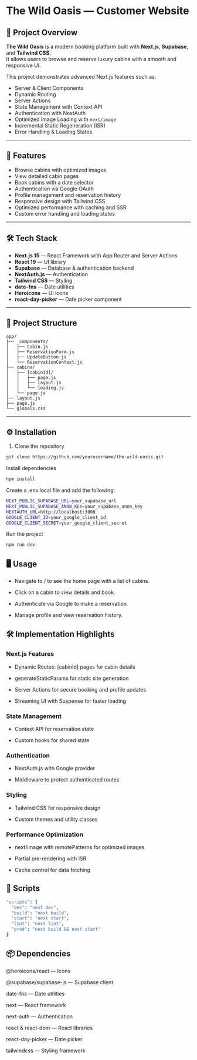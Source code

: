 # The Wild Oasis — Customer Website

## 📖 Project Overview

**The Wild Oasis** is a modern booking platform built with **Next.js**, **Supabase**, and **Tailwind CSS**.  
It allows users to browse and reserve luxury cabins with a smooth and responsive UI.

This project demonstrates advanced Next.js features such as:

- Server & Client Components
- Dynamic Routing
- Server Actions
- State Management with Context API
- Authentication with NextAuth
- Optimized Image Loading with `next/image`
- Incremental Static Regeneration (ISR)
- Error Handling & Loading States

---

## 🚀 Features

- Browse cabins with optimized images
- View detailed cabin pages
- Book cabins with a date selector
- Authentication via Google OAuth
- Profile management and reservation history
- Responsive design with Tailwind CSS
- Optimized performance with caching and SSR
- Custom error handling and loading states

---

## 🛠 Tech Stack

- **Next.js 15** — React Framework with App Router and Server Actions
- **React 19** — UI library
- **Supabase** — Database & authentication backend
- **NextAuth.js** — Authentication
- **Tailwind CSS** — Styling
- **date-fns** — Date utilities
- **Heroicons** — UI icons
- **react-day-picker** — Date picker component

---

## 📁 Project Structure

```
app/
├── _components/
│   ├── Cabin.js
│   ├── ReservationForm.js
│   ├── UpdateButton.js
│   └── ReservationContext.js
├── cabins/
│   ├── [cabinId]/
│   │   ├── page.js
│   │   ├── layout.js
│   │   └── loading.js
│   └── page.js
├── layout.js
├── page.js
└── globals.css
```


---

## ⚙ Installation

1. Clone the repository

```bash
git clone https://github.com/yourusername/the-wild-oasis.git
```

Install dependencies

```bash
npm install
```

Create a .env.local file and add the following:

```bash
NEXT_PUBLIC_SUPABASE_URL=your_supabase_url
NEXT_PUBLIC_SUPABASE_ANON_KEY=your_supabase_anon_key
NEXTAUTH_URL=http://localhost:3000
GOOGLE_CLIENT_ID=your_google_client_id
GOOGLE_CLIENT_SECRET=your_google_client_secret
```

Run the project

```bash
npm run dev
```

## 🖥 Usage

- Navigate to / to see the home page with a list of cabins.

- Click on a cabin to view details and book.

- Authenticate via Google to make a reservation.

- Manage profile and view reservation history.

## 🛠 Implementation Highlights

### Next.js Features

- Dynamic Routes: [cabinId] pages for cabin details

- generateStaticParams for static site generation

- Server Actions for secure booking and profile updates

- Streaming UI with Suspense for faster loading

### State Management

- Context API for reservation state

- Custom hooks for shared state

### Authentication

- NextAuth.js with Google provider

- Middleware to protect authenticated routes

### Styling

- Tailwind CSS for responsive design

- Custom themes and utility classes

### Performance Optimization

- next/image with remotePatterns for optimized images

- Partial pre-rendering with ISR

- Cache control for data fetching

## 📌 Scripts

```bash
"scripts": {
  "dev": "next dev",
  "build": "next build",
  "start": "next start",
  "lint": "next lint",
  "prod": "next build && next start"
}
```

## 📦 Dependencies

@heroicons/react — Icons

@supabase/supabase-js — Supabase client

date-fns — Date utilities

next — React framework

next-auth — Authentication

react & react-dom — React libraries

react-day-picker — Date picker

tailwindcss — Styling framework

